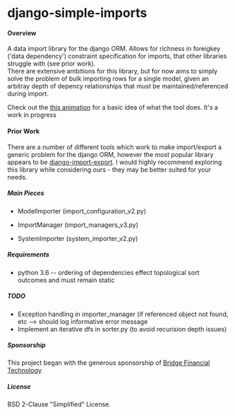 django-simple-imports
=====================

#### Overview
A data import library for the django ORM.  Allows for richness in foreigkey ('data dependency')
constraint specification for imports, that other libraries struggle with (see prior work).  
There are extensive ambitions for this library, but for now aims to simply solve the problem of 
bulk importing rows for a single model, given an arbitray depth of depency relationships that 
must be maintained/referenced during import.

Check out the [this animation](http://raasama.s3-website-us-east-1.amazonaws.com) for a basic idea of what the tool does.  It's a work in progress

#### Prior Work
There are a number of different tools which work to make import/export a generic problem for the django ORM, 
however the most popular library appears to be [django-import-export](https://github.com/django-import-export/django-import-export).
I would highly recommend exploring this library while considering ours - they may be better suited for your needs.  

##### Main Pieces

* ModelImporter (import_configuration_v2.py)

* ImportManager (import_managers_v3.py)

* SystemImporter (system_importer_v2.py)

##### Requirements
* python 3.6 -- ordering of dependencies effect topological sort outcomes and must remain static

##### TODO
* Exception handling in importer_manager (if referenced object not found, etc --> should log informative error message
* Implement an iterative dfs in sorter.py (to avoid recurision depth issues)

##### Sponsorship
This project began with the generous sponsorship of [Bridge Financial Technology](http://www.bridgeft.com/)

##### License
BSD 2-Clause "Simplified" License.
